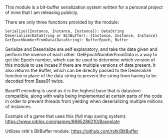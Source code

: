 This module is a bit-buffer serialization system written for a personal project of mine that I am releasing publicly.

There are only three functions provided by the module:
```
Serialize({Instance, Instance, Instance}): DataString
Deserialize(DataString or BitBuffer): {Instance, Instance, Instance}
GetEpochNumberFromData(DataString): BufferEpoch, Buffer
```

Serialize and Deserialize are self explanatory, and take the data given and perform the inverse of each other. GetEpochNumberFromData is a way to get the Epoch number, which can be used to determine which version of this module to use incase if there are multiple versions of data present. It also returns the Buffer, which can be directly passed to the Deserialize function in place of the data string to prevent the string from having to be decoded from Base91 twice.

Base91 encoding is used as it is the highest base that is datastore compatible, along with waits being implemented at certain parts of the code in order to prevent threads from yielding when deserializing multiple millions of instances.

Example of a game that uses this (full map saving system):
https://www.roblox.com/games/6685286210/Baseplate

Utilizes rstk's BitBuffer module:
https://github.com/rstk/BitBuffer